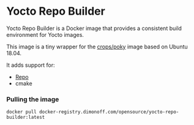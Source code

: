 # Yocto Repo Builder

Yocto Repo Builder is a Docker image that provides a consistent build environment for Yocto images.

This image is a tiny wrapper for the [crops/poky](https://github.com/crops/poky-container) image based on Ubuntu 18.04.

It adds support for:

- [Repo](https://gerrit.googlesource.com/git-repo/)
- cmake

### Pulling the image

````shell
docker pull docker-registry.dimonoff.com/opensource/yocto-repo-builder:latest
````
